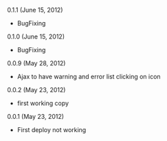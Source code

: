 0.1.1 (June 15, 2012)
- BugFixing

0.1.0 (June 15, 2012)
- BugFixing

0.0.9 (May 28, 2012)
- Ajax to have warning and error list clicking on icon

0.0.2 (May 23, 2012)
- first working copy

0.0.1 (May 23, 2012)
- First deploy not working